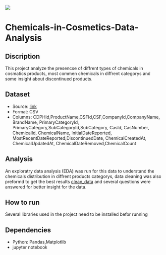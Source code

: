 ![](https://skinkraft.com/cdn/shop/articles/Toxic-Chemicals_1024x400.jpg?v=1583154389)
# Chemicals-in-Cosmetics-Data-Analysis
## Discription
  This project analyze the presencse of diffrent types of chemicals in cosmatics products, most commen chemicals in diffrent categorys and some insight about discontinued products.
## Dataset
  - Source: [link](https://cscpsearch.cdph.ca.gov/search/publicsearch)
  - Format: CSV
  - Columns: CDPHId,ProductName,CSFId,CSF,CompanyId,CompanyName, BrandName, PrimaryCategoryId, PrimaryCategory,SubCategoryId,SubCategory, CasId, CasNumber, ChemicalId, ChemicalName, InitialDateReported, 
            MostRecentDateReported,DiscontinuedDate, ChemicalCreatedAt, ChemicalUpdatedAt, ChemicalDateRemoved,ChemicalCount 
## Analysis
  An exploratry data analysis (EDA) was run for this data to understand the chemicals distribution in diffrent products categorys,
  data cleaning was also preformd to get the best results [clean_data](https://drive.google.com/file/d/1oXLQX8-RVENhEzU2TCcPWurcceM1tUx3/view?usp=sharing) and 
  several questions were answered for better insight for the data.
## How to run
  Several libraries used in the project need to be installed befor running
## Dependencies
  - Python: Pandas,Matplotlib
  - jupyter notebook
